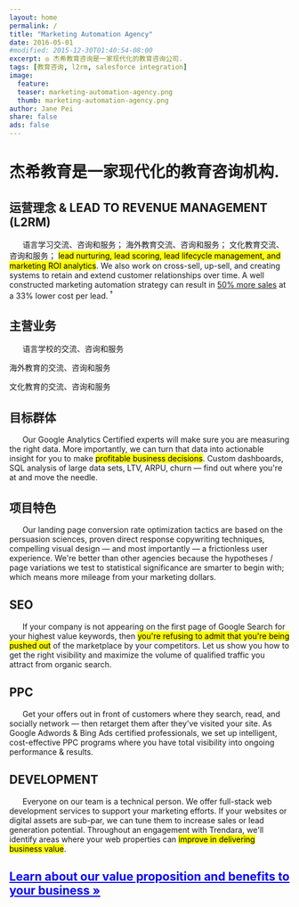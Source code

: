 ```yaml
---
layout: home
permalink: /
title: "Marketing Automation Agency"
date: 2016-05-01
#modified: 2015-12-30T01:40:54-08:00
excerpt: ◎ 杰希教育咨询是一家现代化的教育咨询公司.
tags: [教育咨询, l2rm, salesforce integration]
image:
  feature:
  teaser: marketing-automation-agency.png
  thumb: marketing-automation-agency.png
author: Jane Pei
share: false
ads: false
---
```

<h1 class="strapline">杰希教育是一家现代化的教育咨询机构.</h1>
<div class="tiles">
  <div class="tile">
    <h2 class="post-title">运营理念 &amp;&nbsp;LEAD TO REVENUE MANAGEMENT (L2RM)</h2>
    <p class="post-excerpt"> &nbsp; &nbsp; &nbsp; 语言学习交流、咨询和服务；     海外教育交流、咨询和服务；     文化教育交流、咨询和服务；    <mark>lead nurturing, lead scoring, lead lifecycle management, and marketing ROI analytics</mark>. We also work on cross-sell, up-sell, and creating systems to retain and extend customer relationships over time. A well constructed marketing automation strategy can result in <u>50% more sales</u> at a 33% lower cost per lead.<sup> <a href="http://www.marketo.com/assets/uploads/What-is-Marketing-Automation2.pdf" target="_new" itemprop="citation" style="text-decoration: none">†</a></sup></p>
  </div>
  <div class="tile">
    <h2 class="post-title">主营业务</h2>
    <p class="post-excerpt">&nbsp; &nbsp; &nbsp; 语言学校的交流、咨询和服务</p>
    <p>海外教育的交流、咨询和服务</p>
    <p>文化教育的交流、咨询和服务</p>
  </div>
  <div class="tile">
    <h2 class="post-title">目标群体</h2>
    <p class="post-excerpt">&nbsp; &nbsp; &nbsp; Our Google Analytics Certified experts will make sure you are measuring the right data. More importantly, we can turn that data into actionable insight for you to make <mark>profitable business decisions</mark>. Custom dashboards, SQL analysis of large data sets, LTV, ARPU, churn — find out where you're at and move the needle.</p>
  </div>
  <div class="tile">
    <h2 class="post-title">项目特色</h2>
    <p class="post-excerpt">&nbsp; &nbsp; &nbsp; Our landing page conversion rate optimization tactics are based on the persuasion sciences, proven direct response copywriting techniques, compelling visual design — and most importantly — a frictionless user experience. We're better than other agencies because the hypotheses / page variations we test to statistical significance are smarter to begin with; which means more mileage from your marketing dollars.</p>
  </div>
  <div class="tile">
    <h2 class="post-title">SEO</h2>
    <p class="post-excerpt">&nbsp; &nbsp; &nbsp; If your company is not appearing on the first page of Google Search for your highest value keywords, then <mark>you're refusing to admit that you're being pushed out</mark> of the marketplace by your competitors. Let us show you how to get the right visibility and maximize the volume of qualified traffic you attract from organic search.</p>
  </div>
  <div class="tile">
    <h2 class="post-title">PPC</h2>
    <p class="post-excerpt">&nbsp; &nbsp; &nbsp; Get your offers out in front of customers where they search, read, and socially network — then retarget them after they've visited your site. As Google Adwords & Bing Ads certified professionals, we set up intelligent, cost-effective PPC programs where you have total visibility into ongoing performance & results.</p>
  </div>
  <div class="tile">
    <h2 class="post-title">DEVELOPMENT</h2>
    <p class="post-excerpt"> &nbsp; &nbsp; &nbsp; Everyone on our team is a technical person. We offer full-stack web development services to support your marketing efforts. If your websites or digital assets are sub-par, we can tune them to increase sales or lead generation potential. Throughout an engagement with Trendara, we'll identify areas where your web properties can <mark>improve in delivering business value</mark>.</p>
  </div>
  <div class="tile">
    <a href="{{ site.url }}/value-prop/"><h2 id="learn" class="post-title animated infinite pulse" style="color: blue; text-decoration: underline">Learn about our value proposition and benefits to your business »</h2></a>
  </div>
</div>


